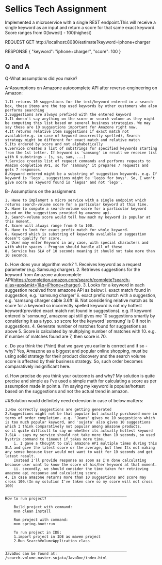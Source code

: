 # Sellics Tech Assignment

Implemented a microservice with a single REST endpoint.This will receive a single keyword as an input and return a score for that same exact keyword.
Score ranges from 0(lowest) - 100(highest)

REQUEST GET http://localhost:8080/estimate?keyword=iphone+charger

RESPONSE
{
   "keyword": "iphone+charger",
   "score": 100
}

## Q and A
Q-What assumptions did you make?


A-Assumptions on Amazone autocomplete API after reverse-engineering on Amazon:

    1.It returns 10 suggestions for the text/keyword entered in a search-box, these items are the top used keywords by other customers who also performs searching
    2.Suggestions are always prefixed with the entered keyword
    3.It doesn't say anything on the score or search volume as they might be computing this list based on several business strategies. We may say these are 10 suggestions important for Amazone right now.
    4.It returns relative item suggestions if exact match not available(e.g. in case of keyword incorrectly spelled), Search strategy might be different for exact match and relative match
    5.Its ordered by score and not alphabetically
    6.Service creates a list of substrings for specified keywords starting from the 1st letter. If keyword is 'samsung' in result we receive list with 6 substrings - [s, sa, sam, ...]
    7.Service creates list of request commands and performs requests to Amazon completion API, so for 'samsung' it prepares 7 requests and gets 7 responses.
    8.Keyword entered might be a substring of suggestion keywords. e.g. If keyword is 'lego', suggestions might be 'legos for boys'. So, I won't give score as keyword found is 'legos' and not 'lego'.
    
B- Assumptions on the assignment:

    1. Have to implement a micro service with a single endpoint which returns search-volume score for a particular keyword at this time.
    2. Have to compute a search-volume score for a particular keyword based on the suggestions provided by amazone api.
    3. Search-volume score would tell how much my keyword is popular at this moment.
    4. Score will always range from 0 to 100.
    5. Have to look for exact prefix match for whole keyword.
    6. Keyword which is substring of keywords available in suggestion doesn't qualify for score.
    7. User may enter Keyword in any case, with special characters and with white spaces - Program should handle all of these
    8. Service has SLA of 10 seconds meaning it should not take more than 10 seconds.

b. How does your algorithm work?
    1. Receives keyword as a request parameter (e.g. Samsung charger).
    2. Retrieves suggestions for the keyword from Amazone autocomplete API(https://completion.amazon.com/search/complete?search-alias=aps&mkt=1&q=iPhone+charger).
    3. Looks for a keyword in each suggestion received from amazone API as below:
      i. exact match found in suggestion, e.g. 'samsung charger'
      ii. exact prefix match with a suggestion, e.g. 'samsung charger cable 3.6ft'
      iii. Not considering relative match as its score for a keyword so incorrectly spelled keyword is not my hottest keyword(provided exact match not found in suggestions).
      e.g. If keyword entered is 'somsung', amazone api still gives me 10 suggestions smartly by considering it as a typo. so score for the keyword 'somsung' is 0 if not in suggestions.
    4. Generate number of matches found for suggestions as above
    5. Score is calculated by multiplying number of matches with 10. e.g. if number of matches found are 7, then score is 70.


c. Do you think the (*hint) that we gave you earlier is correct and if so - why?
    Yes, Amazone as a biggest and popular online shopping, must be using solid strategy for their product discovery and the search volume score is affected by their business strategy.
    So, such order becomes comparatively insignificant here.


d. How precise do you think your outcome is and why?
    My solution is quite precise and simple as I've used a simple math for calculating a score as per assumption made in point a.
    I'm saying my keyword is popular/hottest based on the suggestions and not the actual trend in amazon.


##Solution would definitely need extension in case of below matters:

    1.How correctly suggestions are getting generated
    2.Suggestions might not be that popular but actually purchased more in terms of order completion. e.g. 'Jeans' gives me 10 suggestions which is too much popular keyword, and 'sujata' also gives 10 suggestions which I think comparatively not popular among amazone products.
    so it quite difficult to say on whether its actually hottest keyword
    3.SLA - says my service should not take more than 10 seconds, so used hystrix command to timeout if takes more time.
        i. I gave a thought to call amazone API multiple times during this SLA and give the latest score or the average, but then Its not making any sense because User would not want to wait for 10 seconds and get latest result.
        Instead I'll provide response as soon as I'm done calculating because user want to know the score of his/her keyword at that moment.
        ii. secondly, we should consider the time taken for retrieving amazone api response and calculating score.
    4. In case amazone returns more than 10 suggestions and score may cross 100.(In my solution I've taken care so my score will not cross 100)

```
________________________________________________________
How to run project?

    Build project with command:
    mvn clean install

    Run project with command:
    mvn spring-boot:run

    To run project in IDE:
    1.import project in IDE as maven project
    2.Run SearchVolumeApplication class

________________________________________________________
JavaDoc can be found at:
/search-volume-master-sujata/JavaDoc/index.html
